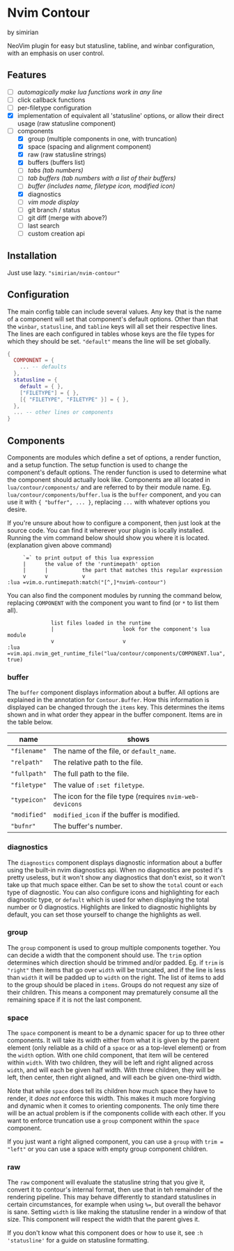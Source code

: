 # Nvim Contour

by simirian

NeoVim plugin for easy but statusline, tabline, and winbar configuration, with
an emphasis on user control.

## Features

- [ ] _automagically make lua functions work in any line_
- [ ] click callback functions
- [ ] per-filetype configuration
- [x] implementation of equivalent all 'statusline' options, or allow their
  direct usage (raw statusline component)
- [ ] components
    - [x] group (multiple components in one, with truncation)
    - [x] space (spacing and alignment component)
    - [x] raw (raw statusline strings)
    - [x] buffers (buffers list)
    - [ ] _tabs (tab numbers)_
    - [ ] _tab buffers (tab numbers with a list of their buffers)_
    - [ ] _buffer (includes name, filetype icon, modified icon)_
    - [x] diagnostics
    - [ ] _vim mode display_
    - [ ] git branch / status
    - [ ] git diff (merge with above?)
    - [ ] last search
    - [ ] custom creation api

## Installation

Just use lazy. `"simirian/nvim-contour"`

## Configuration

The main config table can include several values. Any key that is the name of a
component will set that component's default options. Other than that the
`winbar`, `statusline`, and `tabline` keys will all set their respective lines.
The lines are each configured in tables whose keys are the file types for which
they should be set. `"default"` means the line will be set globally.

```lua
{
  COMPONENT = {
    ... -- defaults
  },
  statusline = {
    default = { },
    ["FILETYPE"] = { },
    [{ "FILETYPE", "FILETYPE" }] = { },
  },
  ... -- other lines or components
}
```

## Components

Components are modules which define a set of options, a render function, and a
setup function. The setup function is used to change the component's default
options. The render function is used to determine what the component should
actually look like. Components are all located in `lua/contour/components/` and
are referred to by their module name. Eg. `lua/contour/components/buffer.lua` is
the `buffer` component, and you can use it with `{ "buffer", ... }`, replacing
`...` with whatever options you desire.

If you're unsure about how to configure a component, then just look at the
source code. You can find it wherever your plugin is locally installed. Running
the vim command below should show you where it is located. (explanation given
above command)

         `=` to print output of this lua expression
         |      the value of the 'runtimepath' option
         |      |           the part that matches this regular expression
         v      v           v
    :lua =vim.o.runtimepath:match("[^,]*nvim%-contour")

You can also find the component modules by running the command below, replacing
`COMPONENT` with the component you want to find (or `*` to list them all).

                  list files loaded in the runtime
                  |                      look for the component's lua module
                  v                      v
    :lua =vim.api.nvim_get_runtime_file("lua/contour/components/COMPONENT.lua", true)

### buffer

The `buffer` component displays information about a buffer. All options are
explained in the annotation for `Contour.Buffer`. How this information is
displayed can be changed through the `items` key. This determines the items
shown and in what order they appear in the buffer component. Items are in the
table below.

| name         | shows                                                    |
| ------------ | -------------------------------------------------------- |
| `"filename"` | The name of the file, or `default_name`.                 |
| `"relpath"`  | The relative path to the file.                           |
| `"fullpath"` | The full path to the file.                               |
| `"filetype"` | The value of `:set filetype`.                            |
| `"typeicon"` | The icon for the file type (requires `nvim-web-devicons` |
| `"modified"` | `modified_icon` if the buffer is modified.               |
| `"bufnr"`    | The buffer's number.                                     |

### diagnostics

The `diagnostics` component displays diagnostic information about a buffer using
the built-in nvim diagnostics api. When no diagnostics are posted it's pretty
useless, but it won't show any diagnostics that don't exist, so it won't take up
that much space either. Can be set to show the `total` count or `each` type of
diagnostic. You can also configure icons and highlighting for each diagnostic
type, or `default` which is used for when displaying the total number or 0
diagnostics. Highlights are linked to diagnostic highlights by default, you can
set those yourself to change the highlights as well.

### group

The `group` component is used to group multiple components together. You can
decide a width that the component should use. The `trim` option determines which
direction should be trimmed and/or padded. Eg. if `trim` is `"right"` then items
that go over `width` will be truncated, and if the line is less than `width` it
will be padded up to `width` on the right. The list of items to add to the group
should be placed in `items`. Groups do not request any size of their children.
This means a component may prematurely consume all the remaining space if it is
not the last component.

### space

The `space` component is meant to be a dynamic spacer for up to three other
components. It will take its width either from what it is given by the parent
element (only reliable as a child of a `space` or as a top-level element) or
from the `width` option. With one child component, that item will be centered
within `width`. With two children, they will be left and right aligned across
`width`, and will each be given half width. With three children, they will be
left, then center, then right aligned, and will each be given one-third width.

Note that while `space` does tell its children how much space they have to
render, it *does not* enforce this width. This makes it much more forgiving and
dynamic when it comes to orienting components. The only time there will be an
actual problem is if the components collide with each other. If you want to
enforce truncation use a `group` component within the `space` component.

If you just want a right aligned component, you can use a `group` with `trim =
"left"` or you can use a space with empty group component children.

### raw

The `raw` component will evaluate the statusline string that you give it,
convert it to contour's internal format, then use that in teh remainder of the
rendering pipeline. This may behave differently to standard statuslines in
certain circumstances, for example when using `%=`, but overall the behavor is
sane. Setting `width` is like making the statusline render in a window of that
size. This component will respect the width that the parent gives it.

If you don't know what this component does or how to use it, see `:h
'statusline'` for a guide on statusline formatting.
